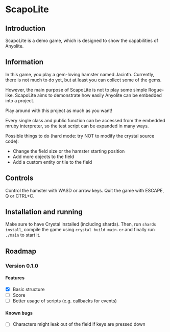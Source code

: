 # ScapoLite

## Introduction

ScapoLite is a demo game, which is designed to show the capabilities of Anyolite.

## Information

In this game, you play a gem-loving hamster named Jacinth.
Currently, there is not much to do yet, but at least you can collect some of the gems.

However, the main purpose of ScapoLite is not to play some simple Rogue-like.
ScapoLite aims to demonstrate how easily Anyolite can be embedded into a project.

Play around with this project as much as you want! 

Every single class and public function can be accessed from the embedded mruby interpreter,
so the test script can be expanded in many ways.

Possible things to do (hard mode: try NOT to modify the crystal source code):
* Change the field size or the hamster starting position
* Add more objects to the field
* Add a custom entity or tile to the field

## Controls

Control the hamster with WASD or arrow keys. Quit the game with ESCAPE, Q or CTRL+C.

## Installation and running

Make sure to have Crystal installed (including shards). Then, run `shards install`,
compile the game using `crystal build main.cr` and finally run `./main` to start it.

## Roadmap

### Version 0.1.0

#### Features

* [X] Basic structure
* [ ] Score
* [ ] Better usage of scripts (e.g. callbacks for events)

#### Known bugs

* [ ] Characters might leak out of the field if keys are pressed down